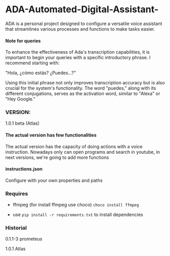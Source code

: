 # ADA-Automated-Digital-Assistant-
ADA is a personal project designed to configure a versatile voice assistant that streamlines various processes and functions to make tasks easier.

#### Note for queries
To enhance the effectiveness of Ada's transcription capabilities, it is important to begin your queries with a specific introductory phrase. I recommend starting with:

"Hola, ¿cómo estás? ¿Puedes...?"

Using this initial phrase not only improves transcription accuracy but is also crucial
for the system's functionality. The word "puedes," along with its different conjugations, 
serves as the activation word, similar to "Alexa" or "Hey Google."


### VERSION:
1.0.1 beta (Atlas)

#### The actual version has few functionalities
The actual version has the capacity of doing actions with a voice instruction.
Nowadays only can open programs and search in youtube, in next versions, we're going to add more functions

#### instructions.json 
Configure with your own properties and paths


### Requires
- ffmpeg (for install ffmpeg use choco)
`choco install ffmpeg`

- use `pip install -r requirements.txt` to install dependencies

### Historial
0.1.1-3 prometeus

1.0.1   Atlas
